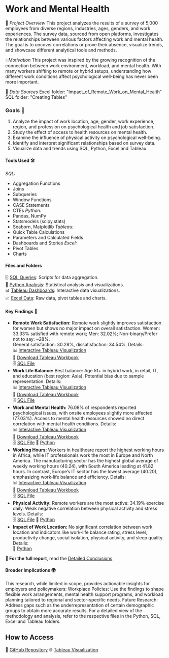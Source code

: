 # Work and Mental Health

📑 *Project Overview* 
 This project analyzes the results of a survey of 5,000 employees from diverse regions, industries, ages, genders, and work experiences. The survey data, sourced from open platforms, investigates the relationships between various factors affecting work and mental health. The goal is to uncover correlations or prove their absence, visualize trends, and showcase different analytical tools and methods. 

💡*Motivation*
 This project was inspired by the growing recognition of the connection between work environment, workload, and mental health. With many workers shifting to remote or hybrid setups, understanding how different work conditions affect psychological well-being has never been more important.

💾  *Data Sources*
 Excel folder: "Impact_of_Remote_Work_on_Mental_Health"
 SQL folder: "Creating Tables"

### Goals 📝 
1. Analyze the impact of work location, age, gender, work experience, region, and profession on psychological health and job satisfaction.
2. Study the effect of access to health resources on mental health.
3. Examine the influence of physical activity on psychological well-being.
4. Identify and interpret significant relationships based on survey data.  
3. Visualize data and trends using SQL, Python, Excel and Tableau.

#### Tools Used 🛠️
*SQL:*
  - Aggregation Functions
  - Joins
  - Subqueries
  - Window Functions
  - CASE Statements
  - CTEs
*Python:*
  - Pandas, NumPy
  - Statsmodels (scipy.stats)
  - Seaborn, Matplotlib
*Tableau:*
  - Quick Table Calculations
  - Parameters and Calculated Fields
  - Dashboards and Stories
*Excel:*
  - Pivot Tables
  - Charts

#### Files and Folders  
  🗄️ [SQL Queries](sql/README.md): Scripts for data aggregation.  
  🐍 [Python Analysis](python/README.md): Statistical analysis and visualizations.  
  📊 [Tableau Dashboards](tableau/README.md): Interactive data visualizations.  
  📈 [Excel Data](excel/README.md): Raw data, pivot tables and charts.  

#### Key Findings 🔬
- **Remote Work Satisfaction:**
 Remote work slightly improves satisfaction for women but shows no major impact on overall satisfaction.
Women: 33.33% satisfied with remote work; Men: 32.02%; Non-binary/Prefer not to say: ~28%.  
General satisfaction: 30.28%, dissatisfaction: 34.54%.
 Details:  
📊 [Interactive Tableau Visualization](https://public.tableau.com/app/profile/iryna.boiko/viz/SatisfactionwithRemoteWork/LevelofSatisfactionbyparameters)  
📁 [Download Tableau Workbook](https://github.com/Iryna-Bo/Work-and-Mental-Health/tree/main/tableau/Satisfaction%20with%20Remote%20Work.twbx)  
🗄️ [SQL File](https://github.com/Iryna-Bo/Work-and-Mental-Health/tree/main/sql/Satisfaction%20with%20Remote%20Work.sql)
- **Work Life Balance:**
 Best balance: Age 51+ in hybrid work, in retail, IT, and education (best region: Asia).
Potential bias due to sample representation.
 Details:  
📊 [Interactive Tableau Visualization](https://public.tableau.com/app/profile/iryna.boiko/viz/WorkLifeBalance_17298477708680/WLB)  
📁 [Download Tableau Workbook](https://github.com/Iryna-Bo/Work-and-Mental-Health/tree/main/tableau/Work%20Life%20Balance.twbx)  
🗄️ [SQL File](https://github.com/Iryna-Bo/Work-and-Mental-Health/tree/main/sql/Work%20Life%20Balance.sql)
- **Work and Mental Health:**
 76.08% of respondents reported psychological issues, with onsite employees slightly more affected (77.03%).
Access to mental health resources showed no direct correlation with mental health conditions.
 Details:  
📊 [Interactive Tableau Visualization](https://public.tableau.com/app/profile/iryna.boiko/viz/WorkandMentalHealth/WorkandMentalHealth)  
📁 [Download Tableau Workbook](https://github.com/Iryna-Bo/Work-and-Mental-Health/tree/main/tableau/Work%20and%20Mental%20Health.twbx)  
🗄️ [SQL File](https://github.com/Iryna-Bo/Work-and-Mental-Health/tree/main/sql/Mental%20Health%20Problems%20and%20Mental%20Health%20Resources.sql)
🐍 [Python](https://github.com/Iryna-Bo/Work-and-Mental-Health/tree/main/python/Correlation%20between%20the%20variables%20of%20Mental%20Health%20Condition%20and%20Access%20to%20Mental%20Health%20Resources.ipynb)
- **Working Hours:**
  Workers in healthcare report the highest working hours in Africa, while IT professionals work the most in Europe and North America. The manufacturing sector has the highest global average of weekly working hours (40.24), with South America leading at 41.82 hours. In contrast, Europe’s IT sector has the lowest average (40.20), emphasizing work-life balance and efficiency.
  Details:  
📊 [Interactive Tableau Visualization](https://public.tableau.com/app/profile/iryna.boiko/viz/WorkingHours_17316627781430/avg_work_h)  
📁 [Download Tableau Workbook](https://github.com/Iryna-Bo/Work-and-Mental-Health/tree/main/tableau/Working%20Hours.twbx)  
🗄️ [SQL File](https://github.com/Iryna-Bo/Work-and-Mental-Health/tree/main/sql/Working%20Hours.sql)
- **Physical Activity:**
 Remote workers are the most active: 34.19% exercise daily.
Weak negative correlation between physical activity and stress levels.
 Details:  
🗄️ [SQL File](https://github.com/Iryna-Bo/Work-and-Mental-Health/tree/main/sql/Physical%20Activity%20and%20Sleep%20Quality.sql)
🐍 [Python](https://github.com/Iryna-Bo/Work-and-Mental-Health/tree/main/python/Correlation%20between%20the%20variables%20​​of%20Physical%20Activity%20and%20the%20Level%20of%20Stress.ipynb)
- **Impact of Work Location:** 
 No significant correlation between work location and indicators like work-life balance rating, stress level, productivity change, social isolation, physical activity, and sleep quality.
 Details:  
🐍 [Python](https://github.com/Iryna-Bo/Work-and-Mental-Health/tree/main/python/Work%20Location%20Impact%20Analysis.ipynb)

**🧮 For the full report**, read the [Detailed Conclusions](Conclusions.md).  

#### Broader Implications 🌍
 This research, while limited in scope, provides actionable insights for employers and policymakers:
Workplace Policies: Use the findings to shape flexible work arrangements, mental health support programs, and workload planning tailored to regional and sector-specific needs.
Future Research: Address gaps such as the underrepresentation of certain demographic groups to obtain more accurate results.
For a detailed view of the methodology and analysis, refer to the respective files in the Python, SQL, Excel and Tableau folders.
## How to Access
📂 [GitHub Repository](https://github.com/Iryna-Bo/Work-and-Mental-Health)
🌐 [Tableau Visualization](https://public.tableau.com/app/profile/iryna.boiko/vizzes)
